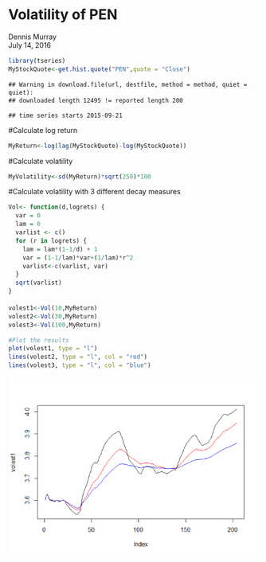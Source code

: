 # Volatility of PEN
Dennis Murray  
July 14, 2016  




```r
library(tseries)
MyStockQuote<-get.hist.quote("PEN",quote = "Close")
```

```
## Warning in download.file(url, destfile, method = method, quiet = quiet):
## downloaded length 12495 != reported length 200
```

```
## time series starts 2015-09-21
```

#Calculate log return

```r
MyReturn<-log(lag(MyStockQuote)-log(MyStockQuote))
```

#Calculate volatility

```r
MyVolatility<-sd(MyReturn)*sqrt(250)*100
```
#Calculate volatility with 3 different decay measures


```r
Vol<- function(d,logrets) {
  var = 0
  lam = 0
  varlist <- c()
  for (r in logrets) {
    lam = lam*(1-1/d) + 1
    var = (1-1/lam)*var+(1/lam)*r^2
    varlist<-c(varlist, var)
  }
  sqrt(varlist)
}

volest1<-Vol(10,MyReturn)
volest2<-Vol(30,MyReturn)
volest3<-Vol(100,MyReturn)
```


```r
#Plot the results
plot(volest1, type = "l")
lines(volest2, type = "l", col = "red")
lines(volest3, type = "l", col = "blue")
```

![](PEN_files/figure-html/unnamed-chunk-5-1.png)<!-- -->

